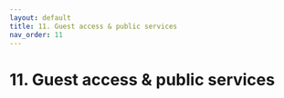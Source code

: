 ```yaml
---
layout: default
title: 11. Guest access & public services
nav_order: 11
---
```


# 11. Guest access & public services
